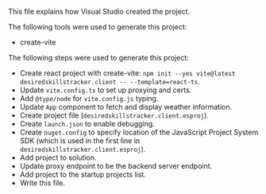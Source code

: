 This file explains how Visual Studio created the project.

The following tools were used to generate this project:
- create-vite

The following steps were used to generate this project:
- Create react project with create-vite: `npm init --yes vite@latest desiredskillstracker.client -- --template=react-ts`.
- Update `vite.config.ts` to set up proxying and certs.
- Add `@type/node` for `vite.config.js` typing.
- Update `App` component to fetch and display weather information.
- Create project file (`desiredskillstracker.client.esproj`).
- Create `launch.json` to enable debugging.
- Create `nuget.config` to specify location of the JavaScript Project System SDK (which is used in the first line in `desiredskillstracker.client.esproj`).
- Add project to solution.
- Update proxy endpoint to be the backend server endpoint.
- Add project to the startup projects list.
- Write this file.
